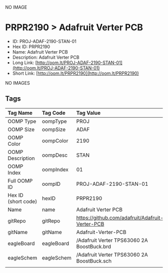 


  
NO IMAGE  
# PRPR2190 > Adafruit Verter PCB

- ID: PROJ-ADAF-2190-STAN-01
- Hex ID: PRPR2190
- Name: Adafruit Verter PCB
- Description: Adafruit Verter PCB
- Long Link: [http://oom.lt/PROJ-ADAF-2190-STAN-01](http://oom.lt/PROJ-ADAF-2190-STAN-01)
- Short Link: [http://oom.lt/PRPR2190](http://oom.lt/PRPR2190)
  
NO IMAGES  
## Tags
  

|Tag Name|Tag Code|Tag Value|
| :--- | :--- | :--- |
|OOMP Type|oompType|PROJ|
|OOMP Size|oompSize|ADAF|
|OOMP Color|oompColor|2190|
|OOMP Description|oompDesc|STAN|
|OOMP Index|oompIndex|01|
|Full OOMP ID|oompID|PROJ-ADAF-2190-STAN-01|
|Hex ID (short code)|hexID|PRPR2190|
|Name|name|Adafruit Verter PCB|
|gitRepo|gitRepo|https://github.com/adafruit/Adafruit-Verter-PCB|
|gitName|gitName|Adafruit-Verter-PCB|
|eagleBoard|eagleBoard|/Adafruit Verter TPS63060 2A BoostBuck.brd|
|eagleSchem|eagleSchem|/Adafruit Verter TPS63060 2A BoostBuck.sch|
||||
